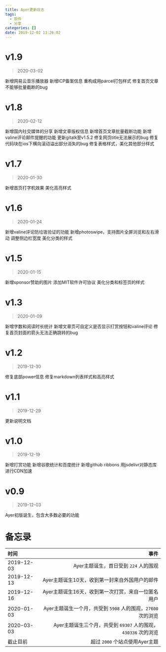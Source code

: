 ```yaml
---
title: Ayer更新日志
tags:
  - 软件
  - 分享
categories: []
date: 2019-12-02 13:26:02
---
```


# v1.9
> 2020-03-02

新增网易云音乐播放器
新增ICP备案信息
重构成用parcel打包样式
修复首页文章不能够批量截断的bug

<!-- more -->

# v1.8
> 2020-02-12

新增国内社交媒体的分享
新增文章版权信息
新增首页文章批量截断功能
新增valine评论邮件提醒的功能
更新gitalk至v1.5.2
修复网页title无法展示的bug
修复代码块在ios下横向滚动溢出部分消失的bug
修复表格样式，美化其他部分样式


# v1.7
> 2020-01-30

新增首页打字机效果
美化高亮样式


# v1.6
> 2020-01-24

新增valine评论防垃圾验证的功能
新增photoswipe，支持图片全屏浏览和左右滑动
调整侧边栏宽度
美化分类的样式


# v1.5
> 2020-01-15

新增sponsor赞助的图片
添加MIT软件许可协议
美化分类和标签页的样式


# v1.3
> 2020-01-09

新增字数和阅读时长统计
新增文章页可自定义是否显示打赏按钮和valine评论
修复首页封面的箭头无法正确跳转的bug


# v1.2
> 2019-12-30

修复底部power信息
修复markdown列表样式和高亮样式


# v1.1
> 2019-12-29

更新说明文档


# v1.0
> 2019-12-19

新增打赏功能
新增谷歌统计和百度统计
新增github ribbons
用jsdelivr对静态库进行CDN加速


# v0.9
> 2019-12-03

Ayer初版诞生，包含大多数必要的功能


# 备忘录

| 时间      |    事件 |
| :-------- | --------:|
| 2019-12-03  | Ayer主题诞生，首日受到 `224` 人的围观 |
| 2019-12-13  | Ayer主题诞生10天，收到第一封来自外国用户的邮件 |
| 2019-12-16  | Ayer主题诞生16天，收到第一次打赏，来自一位匿名用户 |
| 2020-01-03  |   Ayer主题诞生一个月，共受到 `5908` 人的围观，`27600` 次的浏览 |
| 2020-03-03  |   Ayer主题诞生三个月，共受到 `69307` 人的围观，`430336` 次的浏览 |
| 截止目前   |  超过 `2000` 个站点使用Ayer主题 |